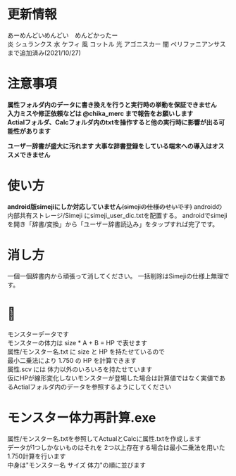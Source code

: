 # 更新情報
あーめんどいめんどい　めんどかったー  
炎 シュランクス
水 ケフィ
風 コットル
光 アゴニスカー
闇 ペリファニアンサス
まで追加済み(2021/10/27)

# 注意事項
**属性フォルダ内のデータに書き換えを行うと実行時の挙動を保証できません**  
**入力ミスや修正依頼などは @chika_merc まで報告をお願いします**  
**Actialフォルダ、Calcフォルダ内のtxtを操作すると他の実行時に影響が出る可能性があります**  

**ユーザー辞書が盛大に汚れます 大事な辞書登録をしている端末への導入はオススメできません**

# 使い方
**android版simejiにしか対応していません**~~(simejiの仕様のせいです)~~
androidの 内部共有ストレージ/Simeji にsimeji_user_dic.txtを配置する。
androidでsimejiを開き「辞書/変換」から「ユーザー辞書読込み」をタップすれば完了です。

# 消し方
一個一個辞書内から頑張って消してください。
一括削除はSimejiの仕様上無理です。

# 🍣

モンスターデータです  
モンスターの体力は size * A + B = HP で表せます  
属性/モンスター名.txt に size と HP を持たせているので  
最小二乗法により 1.750 の HP を計算できます  
属性.scv には 体力以外のいろいろを持たせています  
仮にHPが線形変化しないモンスターが登場した場合は計算値ではなく実値であるActialフォルダ内のデータを参照するようにしてください


# モンスター体力再計算.exe
属性/モンスター名.txtを参照してActualとCalcに属性.txtを作成します  
データが1つしかないものはそれを
2つ以上存在する場合は最小二乗法を用いた1.750計算を行います  
中身は"モンスター名 サイズ 体力"の順に並びます
